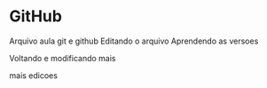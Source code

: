 # GitHub

Arquivo aula git e github
Editando o arquivo
Aprendendo as versoes

Voltando e modificando mais

mais edicoes 

